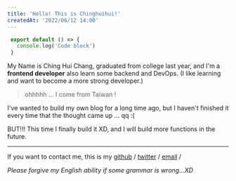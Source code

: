 ```yaml
---
title: 'Hello! This is Chinghuihui!'
createdAt: '2022/06/12 14:00'
---
```


 ```javascript
  export default () => {
    console.log('Code block')
  }
  ```


My Name is Ching Hui Chang, graduated from college last year, and I'm a **frontend developer** also learn some backend and DevOps. (I like learning and want to become a more strong developer.)

> ohhhhh ... I come from Taiwan !

I've wanted to build my own blog for a long time ago, but I haven't finished it every time that the thought came up ... qq :(

BUT!!! This time I finally build it XD, and I will build more functions in the future.

---

If you want to contact me, this is my [github](https://github.com/ChingHuiHui) /  [twitter](https://twitter.com/chinghuihui_126) / [email](mailto:sunny70624@gmail.com) / 

_Please forgive my English ability if some grammar is wrong...XD_
